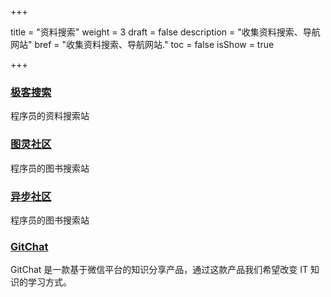 +++

title = "资料搜索"
weight = 3
draft = false
description = "收集资料搜索、导航网站"
bref = "收集资料搜索、导航网站."
toc = false
isShow = true

+++

### <font color=#3998e2>[极客搜索](https://s.geekbang.org/)</font>
程序员的资料搜索站

### <font color=#3998e2>[图灵社区](http://www.ituring.com.cn/)</font>
程序员的图书搜索站

### <font color=#3998e2>[异步社区](http://www.epubit.com.cn/)</font>
程序员的图书搜索站

### <font color=#3998e2>[GitChat](http://gitbook.cn/)</font>
GitChat 是一款基于微信平台的知识分享产品，通过这款产品我们希望改变 IT 知识的学习方式。